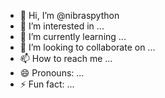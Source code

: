 - 👋 Hi, I’m @nibraspython
- 👀 I’m interested in ...
- 🌱 I’m currently learning ...
- 💞️ I’m looking to collaborate on ...
- 📫 How to reach me ...
- 😄 Pronouns: ...
- ⚡ Fun fact: ...

<!---
nibraspython/nibraspython is a ✨ special ✨ repository because its `README.md` (this file) appears on your GitHub profile.
You can click the Preview link to take a look at your changes.
--->

